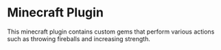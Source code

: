 # Minecraft Plugin

This minecraft plugin contains custom gems that perform various actions such as throwing fireballs and increasing strength.